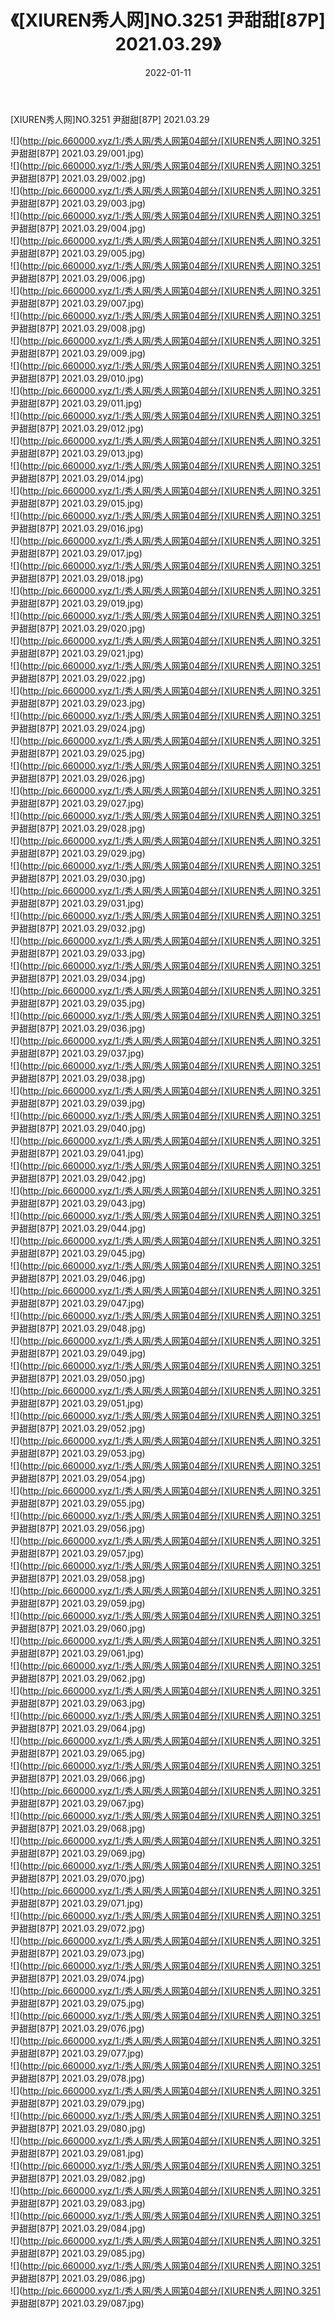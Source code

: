 ﻿---
layout: post
title:  《[XIUREN秀人网]NO.3251 尹甜甜[87P] 2021.03.29》
date:   2022-01-11
img: http://pic.660000.xyz/1:/秀人网/秀人网第04部分/[XIUREN秀人网]NO.3251 尹甜甜[87P] 2021.03.29/000.jpg
categories: [美女, 清纯, 唯美]
---

[XIUREN秀人网]NO.3251 尹甜甜[87P] 2021.03.29

 ![](http://pic.660000.xyz/1:/秀人网/秀人网第04部分/[XIUREN秀人网]NO.3251 尹甜甜[87P] 2021.03.29/001.jpg) <br>![](http://pic.660000.xyz/1:/秀人网/秀人网第04部分/[XIUREN秀人网]NO.3251 尹甜甜[87P] 2021.03.29/002.jpg) <br>![](http://pic.660000.xyz/1:/秀人网/秀人网第04部分/[XIUREN秀人网]NO.3251 尹甜甜[87P] 2021.03.29/003.jpg) <br>![](http://pic.660000.xyz/1:/秀人网/秀人网第04部分/[XIUREN秀人网]NO.3251 尹甜甜[87P] 2021.03.29/004.jpg) <br>![](http://pic.660000.xyz/1:/秀人网/秀人网第04部分/[XIUREN秀人网]NO.3251 尹甜甜[87P] 2021.03.29/005.jpg) <br>![](http://pic.660000.xyz/1:/秀人网/秀人网第04部分/[XIUREN秀人网]NO.3251 尹甜甜[87P] 2021.03.29/006.jpg) <br>![](http://pic.660000.xyz/1:/秀人网/秀人网第04部分/[XIUREN秀人网]NO.3251 尹甜甜[87P] 2021.03.29/007.jpg) <br>![](http://pic.660000.xyz/1:/秀人网/秀人网第04部分/[XIUREN秀人网]NO.3251 尹甜甜[87P] 2021.03.29/008.jpg) <br>![](http://pic.660000.xyz/1:/秀人网/秀人网第04部分/[XIUREN秀人网]NO.3251 尹甜甜[87P] 2021.03.29/009.jpg) <br>![](http://pic.660000.xyz/1:/秀人网/秀人网第04部分/[XIUREN秀人网]NO.3251 尹甜甜[87P] 2021.03.29/010.jpg) <br>![](http://pic.660000.xyz/1:/秀人网/秀人网第04部分/[XIUREN秀人网]NO.3251 尹甜甜[87P] 2021.03.29/011.jpg) <br>![](http://pic.660000.xyz/1:/秀人网/秀人网第04部分/[XIUREN秀人网]NO.3251 尹甜甜[87P] 2021.03.29/012.jpg) <br>![](http://pic.660000.xyz/1:/秀人网/秀人网第04部分/[XIUREN秀人网]NO.3251 尹甜甜[87P] 2021.03.29/013.jpg) <br>![](http://pic.660000.xyz/1:/秀人网/秀人网第04部分/[XIUREN秀人网]NO.3251 尹甜甜[87P] 2021.03.29/014.jpg) <br>![](http://pic.660000.xyz/1:/秀人网/秀人网第04部分/[XIUREN秀人网]NO.3251 尹甜甜[87P] 2021.03.29/015.jpg) <br>![](http://pic.660000.xyz/1:/秀人网/秀人网第04部分/[XIUREN秀人网]NO.3251 尹甜甜[87P] 2021.03.29/016.jpg) <br>![](http://pic.660000.xyz/1:/秀人网/秀人网第04部分/[XIUREN秀人网]NO.3251 尹甜甜[87P] 2021.03.29/017.jpg) <br>![](http://pic.660000.xyz/1:/秀人网/秀人网第04部分/[XIUREN秀人网]NO.3251 尹甜甜[87P] 2021.03.29/018.jpg) <br>![](http://pic.660000.xyz/1:/秀人网/秀人网第04部分/[XIUREN秀人网]NO.3251 尹甜甜[87P] 2021.03.29/019.jpg) <br>![](http://pic.660000.xyz/1:/秀人网/秀人网第04部分/[XIUREN秀人网]NO.3251 尹甜甜[87P] 2021.03.29/020.jpg) <br>![](http://pic.660000.xyz/1:/秀人网/秀人网第04部分/[XIUREN秀人网]NO.3251 尹甜甜[87P] 2021.03.29/021.jpg) <br>![](http://pic.660000.xyz/1:/秀人网/秀人网第04部分/[XIUREN秀人网]NO.3251 尹甜甜[87P] 2021.03.29/022.jpg) <br>![](http://pic.660000.xyz/1:/秀人网/秀人网第04部分/[XIUREN秀人网]NO.3251 尹甜甜[87P] 2021.03.29/023.jpg) <br>![](http://pic.660000.xyz/1:/秀人网/秀人网第04部分/[XIUREN秀人网]NO.3251 尹甜甜[87P] 2021.03.29/024.jpg) <br>![](http://pic.660000.xyz/1:/秀人网/秀人网第04部分/[XIUREN秀人网]NO.3251 尹甜甜[87P] 2021.03.29/025.jpg) <br>![](http://pic.660000.xyz/1:/秀人网/秀人网第04部分/[XIUREN秀人网]NO.3251 尹甜甜[87P] 2021.03.29/026.jpg) <br>![](http://pic.660000.xyz/1:/秀人网/秀人网第04部分/[XIUREN秀人网]NO.3251 尹甜甜[87P] 2021.03.29/027.jpg) <br>![](http://pic.660000.xyz/1:/秀人网/秀人网第04部分/[XIUREN秀人网]NO.3251 尹甜甜[87P] 2021.03.29/028.jpg) <br>![](http://pic.660000.xyz/1:/秀人网/秀人网第04部分/[XIUREN秀人网]NO.3251 尹甜甜[87P] 2021.03.29/029.jpg) <br>![](http://pic.660000.xyz/1:/秀人网/秀人网第04部分/[XIUREN秀人网]NO.3251 尹甜甜[87P] 2021.03.29/030.jpg) <br>![](http://pic.660000.xyz/1:/秀人网/秀人网第04部分/[XIUREN秀人网]NO.3251 尹甜甜[87P] 2021.03.29/031.jpg) <br>![](http://pic.660000.xyz/1:/秀人网/秀人网第04部分/[XIUREN秀人网]NO.3251 尹甜甜[87P] 2021.03.29/032.jpg) <br>![](http://pic.660000.xyz/1:/秀人网/秀人网第04部分/[XIUREN秀人网]NO.3251 尹甜甜[87P] 2021.03.29/033.jpg) <br>![](http://pic.660000.xyz/1:/秀人网/秀人网第04部分/[XIUREN秀人网]NO.3251 尹甜甜[87P] 2021.03.29/034.jpg) <br>![](http://pic.660000.xyz/1:/秀人网/秀人网第04部分/[XIUREN秀人网]NO.3251 尹甜甜[87P] 2021.03.29/035.jpg) <br>![](http://pic.660000.xyz/1:/秀人网/秀人网第04部分/[XIUREN秀人网]NO.3251 尹甜甜[87P] 2021.03.29/036.jpg) <br>![](http://pic.660000.xyz/1:/秀人网/秀人网第04部分/[XIUREN秀人网]NO.3251 尹甜甜[87P] 2021.03.29/037.jpg) <br>![](http://pic.660000.xyz/1:/秀人网/秀人网第04部分/[XIUREN秀人网]NO.3251 尹甜甜[87P] 2021.03.29/038.jpg) <br>![](http://pic.660000.xyz/1:/秀人网/秀人网第04部分/[XIUREN秀人网]NO.3251 尹甜甜[87P] 2021.03.29/039.jpg) <br>![](http://pic.660000.xyz/1:/秀人网/秀人网第04部分/[XIUREN秀人网]NO.3251 尹甜甜[87P] 2021.03.29/040.jpg) <br>![](http://pic.660000.xyz/1:/秀人网/秀人网第04部分/[XIUREN秀人网]NO.3251 尹甜甜[87P] 2021.03.29/041.jpg) <br>![](http://pic.660000.xyz/1:/秀人网/秀人网第04部分/[XIUREN秀人网]NO.3251 尹甜甜[87P] 2021.03.29/042.jpg) <br>![](http://pic.660000.xyz/1:/秀人网/秀人网第04部分/[XIUREN秀人网]NO.3251 尹甜甜[87P] 2021.03.29/043.jpg) <br>![](http://pic.660000.xyz/1:/秀人网/秀人网第04部分/[XIUREN秀人网]NO.3251 尹甜甜[87P] 2021.03.29/044.jpg) <br>![](http://pic.660000.xyz/1:/秀人网/秀人网第04部分/[XIUREN秀人网]NO.3251 尹甜甜[87P] 2021.03.29/045.jpg) <br>![](http://pic.660000.xyz/1:/秀人网/秀人网第04部分/[XIUREN秀人网]NO.3251 尹甜甜[87P] 2021.03.29/046.jpg) <br>![](http://pic.660000.xyz/1:/秀人网/秀人网第04部分/[XIUREN秀人网]NO.3251 尹甜甜[87P] 2021.03.29/047.jpg) <br>![](http://pic.660000.xyz/1:/秀人网/秀人网第04部分/[XIUREN秀人网]NO.3251 尹甜甜[87P] 2021.03.29/048.jpg) <br>![](http://pic.660000.xyz/1:/秀人网/秀人网第04部分/[XIUREN秀人网]NO.3251 尹甜甜[87P] 2021.03.29/049.jpg) <br>![](http://pic.660000.xyz/1:/秀人网/秀人网第04部分/[XIUREN秀人网]NO.3251 尹甜甜[87P] 2021.03.29/050.jpg) <br>![](http://pic.660000.xyz/1:/秀人网/秀人网第04部分/[XIUREN秀人网]NO.3251 尹甜甜[87P] 2021.03.29/051.jpg) <br>![](http://pic.660000.xyz/1:/秀人网/秀人网第04部分/[XIUREN秀人网]NO.3251 尹甜甜[87P] 2021.03.29/052.jpg) <br>![](http://pic.660000.xyz/1:/秀人网/秀人网第04部分/[XIUREN秀人网]NO.3251 尹甜甜[87P] 2021.03.29/053.jpg) <br>![](http://pic.660000.xyz/1:/秀人网/秀人网第04部分/[XIUREN秀人网]NO.3251 尹甜甜[87P] 2021.03.29/054.jpg) <br>![](http://pic.660000.xyz/1:/秀人网/秀人网第04部分/[XIUREN秀人网]NO.3251 尹甜甜[87P] 2021.03.29/055.jpg) <br>![](http://pic.660000.xyz/1:/秀人网/秀人网第04部分/[XIUREN秀人网]NO.3251 尹甜甜[87P] 2021.03.29/056.jpg) <br>![](http://pic.660000.xyz/1:/秀人网/秀人网第04部分/[XIUREN秀人网]NO.3251 尹甜甜[87P] 2021.03.29/057.jpg) <br>![](http://pic.660000.xyz/1:/秀人网/秀人网第04部分/[XIUREN秀人网]NO.3251 尹甜甜[87P] 2021.03.29/058.jpg) <br>![](http://pic.660000.xyz/1:/秀人网/秀人网第04部分/[XIUREN秀人网]NO.3251 尹甜甜[87P] 2021.03.29/059.jpg) <br>![](http://pic.660000.xyz/1:/秀人网/秀人网第04部分/[XIUREN秀人网]NO.3251 尹甜甜[87P] 2021.03.29/060.jpg) <br>![](http://pic.660000.xyz/1:/秀人网/秀人网第04部分/[XIUREN秀人网]NO.3251 尹甜甜[87P] 2021.03.29/061.jpg) <br>![](http://pic.660000.xyz/1:/秀人网/秀人网第04部分/[XIUREN秀人网]NO.3251 尹甜甜[87P] 2021.03.29/062.jpg) <br>![](http://pic.660000.xyz/1:/秀人网/秀人网第04部分/[XIUREN秀人网]NO.3251 尹甜甜[87P] 2021.03.29/063.jpg) <br>![](http://pic.660000.xyz/1:/秀人网/秀人网第04部分/[XIUREN秀人网]NO.3251 尹甜甜[87P] 2021.03.29/064.jpg) <br>![](http://pic.660000.xyz/1:/秀人网/秀人网第04部分/[XIUREN秀人网]NO.3251 尹甜甜[87P] 2021.03.29/065.jpg) <br>![](http://pic.660000.xyz/1:/秀人网/秀人网第04部分/[XIUREN秀人网]NO.3251 尹甜甜[87P] 2021.03.29/066.jpg) <br>![](http://pic.660000.xyz/1:/秀人网/秀人网第04部分/[XIUREN秀人网]NO.3251 尹甜甜[87P] 2021.03.29/067.jpg) <br>![](http://pic.660000.xyz/1:/秀人网/秀人网第04部分/[XIUREN秀人网]NO.3251 尹甜甜[87P] 2021.03.29/068.jpg) <br>![](http://pic.660000.xyz/1:/秀人网/秀人网第04部分/[XIUREN秀人网]NO.3251 尹甜甜[87P] 2021.03.29/069.jpg) <br>![](http://pic.660000.xyz/1:/秀人网/秀人网第04部分/[XIUREN秀人网]NO.3251 尹甜甜[87P] 2021.03.29/070.jpg) <br>![](http://pic.660000.xyz/1:/秀人网/秀人网第04部分/[XIUREN秀人网]NO.3251 尹甜甜[87P] 2021.03.29/071.jpg) <br>![](http://pic.660000.xyz/1:/秀人网/秀人网第04部分/[XIUREN秀人网]NO.3251 尹甜甜[87P] 2021.03.29/072.jpg) <br>![](http://pic.660000.xyz/1:/秀人网/秀人网第04部分/[XIUREN秀人网]NO.3251 尹甜甜[87P] 2021.03.29/073.jpg) <br>![](http://pic.660000.xyz/1:/秀人网/秀人网第04部分/[XIUREN秀人网]NO.3251 尹甜甜[87P] 2021.03.29/074.jpg) <br>![](http://pic.660000.xyz/1:/秀人网/秀人网第04部分/[XIUREN秀人网]NO.3251 尹甜甜[87P] 2021.03.29/075.jpg) <br>![](http://pic.660000.xyz/1:/秀人网/秀人网第04部分/[XIUREN秀人网]NO.3251 尹甜甜[87P] 2021.03.29/076.jpg) <br>![](http://pic.660000.xyz/1:/秀人网/秀人网第04部分/[XIUREN秀人网]NO.3251 尹甜甜[87P] 2021.03.29/077.jpg) <br>![](http://pic.660000.xyz/1:/秀人网/秀人网第04部分/[XIUREN秀人网]NO.3251 尹甜甜[87P] 2021.03.29/078.jpg) <br>![](http://pic.660000.xyz/1:/秀人网/秀人网第04部分/[XIUREN秀人网]NO.3251 尹甜甜[87P] 2021.03.29/079.jpg) <br>![](http://pic.660000.xyz/1:/秀人网/秀人网第04部分/[XIUREN秀人网]NO.3251 尹甜甜[87P] 2021.03.29/080.jpg) <br>![](http://pic.660000.xyz/1:/秀人网/秀人网第04部分/[XIUREN秀人网]NO.3251 尹甜甜[87P] 2021.03.29/081.jpg) <br>![](http://pic.660000.xyz/1:/秀人网/秀人网第04部分/[XIUREN秀人网]NO.3251 尹甜甜[87P] 2021.03.29/082.jpg) <br>![](http://pic.660000.xyz/1:/秀人网/秀人网第04部分/[XIUREN秀人网]NO.3251 尹甜甜[87P] 2021.03.29/083.jpg) <br>![](http://pic.660000.xyz/1:/秀人网/秀人网第04部分/[XIUREN秀人网]NO.3251 尹甜甜[87P] 2021.03.29/084.jpg) <br>![](http://pic.660000.xyz/1:/秀人网/秀人网第04部分/[XIUREN秀人网]NO.3251 尹甜甜[87P] 2021.03.29/085.jpg) <br>![](http://pic.660000.xyz/1:/秀人网/秀人网第04部分/[XIUREN秀人网]NO.3251 尹甜甜[87P] 2021.03.29/086.jpg) <br>![](http://pic.660000.xyz/1:/秀人网/秀人网第04部分/[XIUREN秀人网]NO.3251 尹甜甜[87P] 2021.03.29/087.jpg) <br>